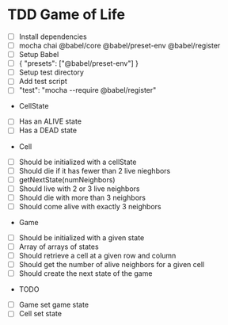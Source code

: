  # TDD Game of Life
 
 * [ ] Install dependencies
 * [ ] mocha chai @babel/core @babel/preset-env @babel/register
 * [ ] Setup Babel
 * [ ] { "presets": ["@babel/preset-env"] }
 * [ ] Setup test directory
 * [ ] Add test script
 * [ ] "test": "mocha --require @babel/register"
* CellState
 * [ ] Has an ALIVE state
 * [ ] Has a DEAD state
* Cell
 * [ ] Should be initialized with a cellState
 * [ ] Should die if it has fewer than 2 live nieghbors
 * [ ] getNextState(numNeighbors)
 * [ ] Should live with 2 or 3 live neighbors
 * [ ] Should die with more than 3 neighbors
 * [ ] Should come alive with exactly 3 neighbors
* Game
 * [ ] Should be initialized with a given state
 * [ ] Array of arrays of states
 * [ ] Should retrieve a cell at a given row and column
 * [ ] Should get the number of alive neighbors for a given cell
 * [ ] Should create the next state of the game
* TODO
 * [ ] Game set game state
 * [ ] Cell set state